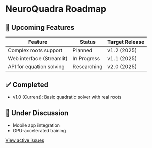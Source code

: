 # NeuroQuadra Roadmap

## 🚀 Upcoming Features
| Feature                | Status       | Target Release |
|------------------------|--------------|----------------|
| Complex roots support  | Planned      | v1.2 (2025) |
| Web interface (Streamlit) | In Progress | v1.1 (2025) |
| API for equation solving | Researching | v2.0 (2025)    |

## ✅ Completed
- v1.0 (Current): Basic quadratic solver with real roots

## 🔄 Under Discussion
- Mobile app integration
- GPU-accelerated training

[View active issues](https://github.com/nextixt/neuroquadra/issues)
